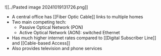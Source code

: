 ![[../Pasted image 20241019131726.png]]

- A central office has [[Fiber Optic Cable]] links to multiple homes 
- Two main competing tech:
	- Passive Optical Network (PON)
	- Active Optical Network (AON): switched Ethernet 
- Has much higher internet rates compared to [[Digital Subscriber Line]] and [[Cable-based Access]]
- Also provides television and phone services 
